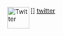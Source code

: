 [<img align="left" alt="Twitter"  width="50px" height="50px" src="https://external-content.duckduckgo.com/iu/?u=https%3A%2F%2Ftse3.mm.bing.net%2Fth%3Fid%3DOIP.vsMhfg8fCyRG6WfHXrvwxwHaEK%26pid%3DApi&f=1">] [twitter]

[twitter]: "https://twitter.com/DimitrisEbrahim"